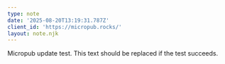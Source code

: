 ```yaml
---
type: note
date: '2025-08-20T13:19:31.787Z'
client_id: 'https://micropub.rocks/'
layout: note.njk
---
```

Micropub update test. This text should be replaced if the test succeeds.
